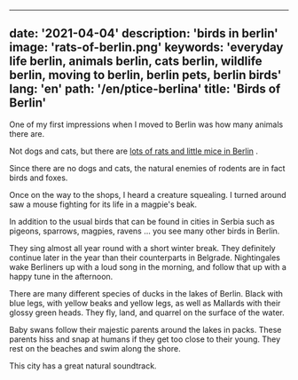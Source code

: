 ---
date: '2021-04-04'
description: 'birds in berlin'
image: 'rats-of-berlin.png'
keywords: 'everyday life berlin, animals berlin, cats berlin, wildlife berlin, moving to berlin, berlin pets, berlin birds'
lang: 'en'
path: '/en/ptice-berlina'
title: 'Birds of Berlin'
------

One of my first impressions when I moved to Berlin was how many animals there are.

Not dogs and cats, but there are <a href="https://www.balkanbread.com/pacovi-berlina" target="_blank" rel="noopener noreferer">lots of rats and little mice in Berlin</a> .

Since there are no dogs and cats, the natural enemies of rodents are in fact birds and foxes.

Once on the way to the shops, I heard a creature squealing. I turned around saw a mouse fighting for its life in a magpie's beak.

In addition to the usual birds that can be found in cities in Serbia such as pigeons, sparrows, magpies, ravens ... you see many other birds in Berlin.

They sing almost all year round with a short winter break. They definitely continue later in the year than their counterparts in Belgrade. Nightingales wake Berliners up with a loud song in the morning, and follow that up with a happy tune in the afternoon.

There are many different species of ducks in the lakes of Berlin. Black with blue legs, with yellow beaks and yellow legs, as well as Mallards with their glossy green heads. They fly, land, and quarrel on the surface of the water.

Baby swans follow their majestic parents around the lakes in packs. These parents hiss and snap at humans if they get too close to their young. They rest on the beaches and swim along the shore.

This city has a great natural soundtrack.

